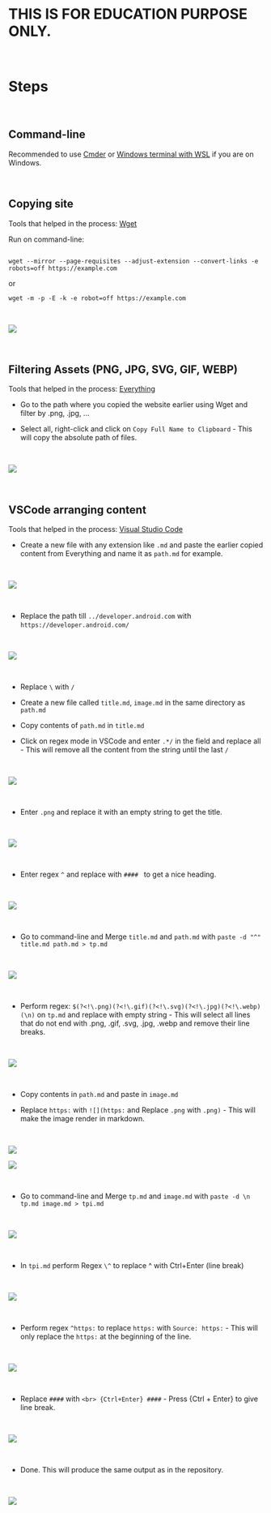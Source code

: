 # THIS IS FOR EDUCATION PURPOSE ONLY.

<br>

# Steps

<br>

## Command-line

Recommended to use [Cmder](https://cmder.net/) or [Windows terminal with WSL](hhttps://docs.microsoft.com/en-us/windows/terminal/get-started) if you are on Windows.

<br>

## Copying site

Tools that helped in the process: [Wget](https://www.gnu.org/software/wget/)

Run on command-line:

```

wget --mirror --page-requisites --adjust-extension --convert-links -e robots=off https://example.com

```
or

```
wget -m -p -E -k -e robot=off https://example.com

```

<br>

![](https://i.imgur.com/hiJ2RXQ.png)

<br>

## Filtering Assets (PNG, JPG, SVG, GIF, WEBP)

Tools that helped in the process: [Everything](https://www.voidtools.com/)

- Go to the path where you copied the website earlier using Wget and filter by .png, .jpg, ... 

- Select all, right-click and click on `Copy Full Name to Clipboard` - This will copy the absolute path of files.

<br>

![](https://i.imgur.com/HJ2kark.png)

<br>

## VSCode arranging content

Tools that helped in the process: [Visual Studio Code](https://code.visualstudio.com/)

- Create a new file with any extension like `.md` and paste the earlier copied content from Everything and name it as `path.md` for example.

<br>

![](https://i.imgur.com/NmxrJEO.png)

<br>

- Replace the path till `../developer.android.com` with `https://developer.android.com/`

<br>

![](https://i.imgur.com/VGp9fDx.png)

<br>

- Replace `\` with `/`

- Create a new file called `title.md`, `image.md` in the same directory as `path.md`

- Copy contents of `path.md` in `title.md`

- Click on regex mode in VSCode and enter `.*/` in the field and replace all - This will remove all the content from the string until the last `/`

<br>

![](https://i.imgur.com/L17npSJ.png)

<br>

- Enter `.png` and replace it with an empty string to get the title.

<br>

![](https://i.imgur.com/UAyo9ub.png)

<br>

- Enter regex `^` and replace with `#### ` to get a nice heading.

<br>

![](https://i.imgur.com/jnOkDlj.png)

<br>

- Go to command-line and Merge `title.md` and `path.md` with `paste -d "^" title.md path.md > tp.md`

<br>

![](https://i.imgur.com/lC20aA4.png)

<br>

- Perform regex: `$(?<!\.png)(?<!\.gif)(?<!\.svg)(?<!\.jpg)(?<!\.webp)(\n)` on `tp.md` and replace with empty string - This will select all lines that do not end with .png, .gif, .svg, .jpg, .webp and remove their line breaks.

<br>

![](https://i.imgur.com/6qDn9ir.png)

<br>

- Copy contents in `path.md` and paste in `image.md`

- Replace `https:` with `![](https:` and Replace `.png` with `.png)` - This will make the image render in markdown.

<br>

![](https://i.imgur.com/eLyIHNT.png)

![](https://i.imgur.com/6jo2NbY.png)

<br>

- Go to command-line and Merge `tp.md` and `image.md` with `paste -d \n tp.md image.md > tpi.md`

<br>

![](blob:https://imgur.com/49c05947-9807-49f8-aee3-74aa4873cd1a)

<br>

- In `tpi.md` perform Regex `\^` to replace ^ with Ctrl+Enter (line break)

<br>

![](https://i.imgur.com/mu8DBj2.png)

<br>

- Perform regex `^https:` to replace `https:` with `Source: https:` - This will only replace the `https:` at the beginning of the line.

<br>

![](https://i.imgur.com/GbIbND3.png)

<br>

- Replace `####` with `<br> {Ctrl+Enter} ####` - Press {Ctrl + Enter} to give line break.

<br>

![](blob:https://imgur.com/fa96f2f4-b8fa-4c8d-830a-5751cf943d0c)

<br>

- Done. This will produce the same output as in the repository.

<br>

![](https://i.imgur.com/7ZgDRd4.png)